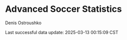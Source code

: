# Advanced Soccer Statistics
Denis Ostroushko

<!-- gfm -->

Last successful data update: 2025-03-13 00:15:09 CST
